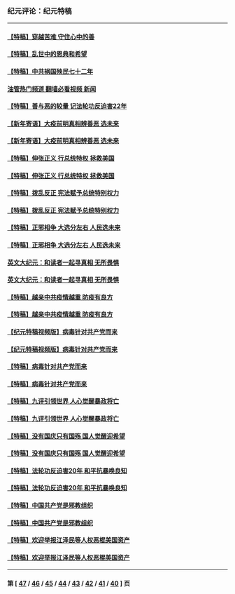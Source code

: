 ### 纪元评论：纪元特稿
---
#### [【特稿】穿越苦难 守住心中的善](../../pages/nsc424/n13784979.md?07210330) 
#### [【特稿】乱世中的恩典和希望](../../pages/nsc424/n13734687.md?07210330) 
#### [【特稿】中共祸国殃民七十二年](../../pages/nsc424/n13272607.md?07210330) 
#### [油管热门频道 翻墙必看视频 新闻](ok?07210330)
#### [【特稿】善与恶的较量 记法轮功反迫害22年](../../pages/nsc424/n13086597.md?07210330) 
#### [【新年寄语】大疫前明真相辨善恶 选未来](../../pages/nsc424/n12660855.md?07210330) 
#### [【新年寄语】大疫前明真相辨善恶 选未来](../../pages/nsc424/n12660855.md?07210330) 
#### [【特稿】伸张正义 行总统特权 拯救美国](../../pages/nsc424/n12616806.md?07210330) 
#### [【特稿】伸张正义 行总统特权 拯救美国](../../pages/nsc424/n12616806.md?07210330) 
#### [【特稿】拨乱反正 宪法赋予总统特别权力](../../pages/nsc424/n12598306.md?07210330) 
#### [【特稿】拨乱反正 宪法赋予总统特别权力](../../pages/nsc424/n12598306.md?07210330) 
#### [【特稿】正邪相争 大选分左右 人民选未来](../../pages/nsc424/n12545208.md?07210330) 
#### [【特稿】正邪相争 大选分左右 人民选未来](../../pages/nsc424/n12545208.md?07210330) 
#### [英文大纪元：和读者一起寻真相 无所畏惧](../../pages/nsc424/n12542027.md?07210330) 
#### [英文大纪元：和读者一起寻真相 无所畏惧](../../pages/nsc424/n12542027.md?07210330) 
#### [【特稿】越亲中共疫情越重 防疫有良方](../../pages/nsc424/n12042989.md?07210330) 
#### [【特稿】越亲中共疫情越重 防疫有良方](../../pages/nsc424/n12042989.md?07210330) 
#### [【纪元特稿视频版】病毒针对共产党而来](../../pages/nsc424/n11977328.md?07210330) 
#### [【纪元特稿视频版】病毒针对共产党而来](../../pages/nsc424/n11977328.md?07210330) 
#### [【特稿】病毒针对共产党而来](../../pages/nsc424/n11928818.md?07210330) 
#### [【特稿】病毒针对共产党而来](../../pages/nsc424/n11928818.md?07210330) 
#### [【特稿】九评引领世界 人心觉醒暴政将亡](../../pages/nsc424/n11660496.md?07210330) 
#### [【特稿】九评引领世界 人心觉醒暴政将亡](../../pages/nsc424/n11660496.md?07210330) 
#### [【特稿】没有国庆只有国殇 国人觉醒迎希望](../../pages/nsc424/n11549354.md?07210330) 
#### [【特稿】没有国庆只有国殇 国人觉醒迎希望](../../pages/nsc424/n11549354.md?07210330) 
#### [【特稿】法轮功反迫害20年 和平抗暴唤良知](../../pages/nsc424/n11389135.md?07210330) 
#### [【特稿】法轮功反迫害20年 和平抗暴唤良知](../../pages/nsc424/n11389135.md?07210330) 
#### [【特稿】中国共产党是邪教组织](../../pages/nsc424/n11355551.md?07210330) 
#### [【特稿】中国共产党是邪教组织](../../pages/nsc424/n11355551.md?07210330) 
#### [【特稿】欢迎举报江泽民等人权恶棍美国资产](../../pages/nsc424/n11303040.md?07210330) 
#### [【特稿】欢迎举报江泽民等人权恶棍美国资产](../../pages/nsc424/n11303040.md?07210330) 

---
#### 第 [ [47](./47.md?07210330) / [46](./46.md?07210330) / [45](./45.md?07210330) / [44](./44.md?07210330) / [43](./43.md?07210330) / [42](./42.md?07210330) / [41](./41.md?07210330) / [40](./40.md?07210330) ] 页
